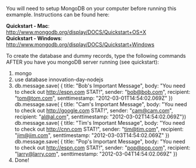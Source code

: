 
You will need to setup MongoDB on your computer before running this exmample.  Instructions can be found here:

**Quickstart - Mac**: http://www.mongodb.org/display/DOCS/Quickstart+OS+X   
**Quickstart - Windows**: http://www.mongodb.org/display/DOCS/Quickstart+Windows

To create the database and dummy records, type the following commands AFTER you have you mongoDB server running (see quickstart):

1. mongo
2. use database innovation-day-nodejs
3. 
    db.message.save( { title: "Bob's Important Message", body: "You need to check out http://espn.com STAT!", sender: "bob@bob.com", recipient: "tom@tom.com", senttimestamp: "2012-03-01T14:54:02.069Z" })    
    db.message.save( { title: "Cam's Important Message", body: "You need to check out http://google.com STAT!", sender: "cam@cam.com", recipient: "al@al.com", senttimestamp: "2012-03-02T14:54:02.069Z"})      
    db.message.save( { title: "Tim's Important Message", body: "You need to check out http://cnn.com STAT!", sender: "tim@tim.com", recipient: "jim@jim.com", senttimestamp: "2012-03-03T14:54:02.069Z" })  
    db.message.save( { title: "Pop's Important Message", body: "You need to check out http://espn.com STAT!", sender: "pop@pop.com", recipient: "larry@larry.com", senttimestamp: "2012-03-04T14:54:02.069Z" })
4. Done!
